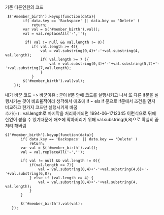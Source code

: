 기존 다른인원의 코드 
```
 $('#member_birth').keyup(function(data){
		if( data.key == 'Backspace' || data.key == 'Delete' )
			return;
		var val = $('#member_birth').val();
		val = val.replaceAll('-','');

		 if( val != null && val.length != 0){
			if( val.length >= 4){
				val = val.substring(0,4)+'-'+val.substring(4, val.length);
				if( val.length >= 7 ){
					val = val.substring(0,4)+'-'+val.substring(5,7)+'-'+val.substring(7,val.length);
				}
			}	
		$('#member_birth').val(val);
	});
 ```
 
 내가 바꾼 코드 
 => 바꾼이유 : 굳이 if문 안에 코드를 실행시키고 나서 또 다른 if문을 실행시키는 것이 비효율적이라 생각해서 
   애초에 if ~ els if 문으로 if문에서 조건을 먼저 비교하고 한가지 코드만 실행시키게 바꿈  
  추가(+) : val.length로 마지막을 처리하게되면 1994-06-1712345 이런식으로 뒤에 한없이 붙을 수 있기때문에 애초에 막아버리기 위해 val.substring(6,8)으로 확실히 끝처리 해버림
 ```
 $('#member_birth').keyup(function(data){
		if( data.key == 'Backspace' || data.key == 'Delete' )
			return;
		var val = $('#member_birth').val();
		val = val.replaceAll('-','');

		if( val != null && val.length != 0){
			if(val.length >= 7){
				val = val.substring(0,4)+'-'+val.substring(4,6)+'-'+val.substring(6,8);
			} else if (val.length >= 4) {
				val = val.substring(0,4)+'-'+val.substring(4, val.length);	
			}
		}
		
		$('#member_birth').val(val);
	});
  ```
